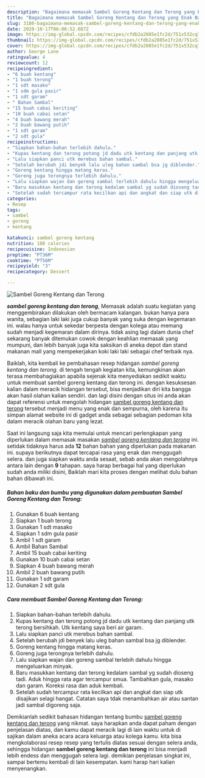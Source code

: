 ```yaml
---
description: "Bagaimana memasak Sambel Goreng Kentang dan Terong yang Enak Banget"
title: "Bagaimana memasak Sambel Goreng Kentang dan Terong yang Enak Banget"
slug: 3180-bagaimana-memasak-sambel-goreng-kentang-dan-terong-yang-enak-banget
date: 2020-10-17T06:06:52.687Z
image: https://img-global.cpcdn.com/recipes/cfdb2a2085e1fc2d/751x532cq70/sambel-goreng-kentang-dan-terong-foto-resep-utama.jpg
thumbnail: https://img-global.cpcdn.com/recipes/cfdb2a2085e1fc2d/751x532cq70/sambel-goreng-kentang-dan-terong-foto-resep-utama.jpg
cover: https://img-global.cpcdn.com/recipes/cfdb2a2085e1fc2d/751x532cq70/sambel-goreng-kentang-dan-terong-foto-resep-utama.jpg
author: George Lane
ratingvalue: 4
reviewcount: 12
recipeingredient:
- "6 buah kentang"
- "1 buah terong"
- "1 sdt masako"
- "1 sdm gula pasir"
- "1 sdt garam"
- " Bahan Sambal"
- "15 buah cabai keriting"
- "10 buah cabai setan"
- "4 buah bawang merah"
- "2 buah bawang putih"
- "1 sdt garam"
- "2 sdt gula"
recipeinstructions:
- "Siapkan bahan-bahan terlebih dahulu."
- "Kupas kentang dan terong potong jd dadu utk kentang dan panjang utk terong bersihkah. Utk kentang saya beri air garam."
- "Lalu siapkan panci utk merebus bahan sambal."
- "Setelah berubah jdi benyek lalu uleg bahan sambal bsa jg diblender."
- "Goreng kentang hingga matang keras."
- "Goreng juga terongnya terlebih dahulu."
- "Lalu siapkan wajan dan goreng sambal terlebih dahulu hingga mengeluarkan minyak."
- "Baru masukkan kentang dan terong kedalam sambal yg sudah dioseng tadi. Aduk hingga rata agar tercampur smua. Tambahkan gula, masako dan garam. Koreksi rasa dan aduk kembali."
- "Setelah sudah tercampur rata kecilkan api dan angkat dan siap utk disajikan selagi hangat. Catatan saya tdak menambahkan air atau santan jadi sambal digoreng saja."
categories:
- Resep
tags:
- sambel
- goreng
- kentang

katakunci: sambel goreng kentang 
nutrition: 108 calories
recipecuisine: Indonesian
preptime: "PT36M"
cooktime: "PT56M"
recipeyield: "3"
recipecategory: Dessert

---
```



![Sambel Goreng Kentang dan Terong](https://img-global.cpcdn.com/recipes/cfdb2a2085e1fc2d/751x532cq70/sambel-goreng-kentang-dan-terong-foto-resep-utama.jpg)

<b><i>sambel goreng kentang dan terong</i></b>, Memasak adalah suatu kegiatan yang menggembirakan dilakukan oleh bermacam kalangan. bukan hanya para wanita, sebagian laki laki juga cukup banyak yang suka dengan kegemaran ini. walau hanya untuk sekedar berpesta dengan kolega atau memang sudah menjadi kegemaran dalam dirinya. tidak asing lagi dalam dunia chef sekarang banyak ditemukan cowok dengan keahlian memasak yang mumpuni, dan lebih banyak juga kita saksikan di aneka depot dan stand makanan mall yang mempekerjakan koki laki laki sebagai chef terbaik nya.

Baiklah, kita kembali ke pembahasan resep hidangan <i>sambel goreng kentang dan terong</i>. di tengah tengah kegiatan kita, kemungkinan akan terasa membahagiakan apabila sejenak kita menyediakan sedikit waktu untuk membuat sambel goreng kentang dan terong ini. dengan kesuksesan kalian dalam meracik hidangan tersebut, bisa menjadikan diri kita bangga akan hasil olahan kalian sendiri. dan lagi disini dengan situs ini anda akan dapat referensi untuk mengolah hidangan <u>sambel goreng kentang dan terong</u> tersebut menjadi menu yang enak dan sempurna, oleh karena itu simpan alamat website ini di gadget anda sebagai sebagian pedoman kita dalam meracik olahan baru yang lezat.




Saat ini langsung saja kita memulai untuk mencari perlengkapan yang diperlukan dalam memasak masakan <u><i>sambel goreng kentang dan terong</i></u> ini. setidak tidaknya harus ada <b>12</b> bahan bahan yang diperlukan pada makanan ini. supaya berikutnya dapat tercapai rasa yang enak dan menggugah selera. dan juga siapkan waktu anda sesaat, sebab anda akan mengolahnya antara lain dengan <b>9</b> tahapan. saya harap berbagai hal yang diperlukan sudah anda miliki disini, Baiklah mari kita proses dengan melihat dulu bahan bahan dibawah ini.

<!--inarticleads1-->

##### Bahan baku dan bumbu yang digunakan dalam pembuatan Sambel Goreng Kentang dan Terong:

1. Gunakan 6 buah kentang
1. Siapkan 1 buah terong
1. Gunakan 1 sdt masako
1. Siapkan 1 sdm gula pasir
1. Ambil 1 sdt garam
1. Ambil  Bahan Sambal
1. Ambil 15 buah cabai keriting
1. Gunakan 10 buah cabai setan
1. Siapkan 4 buah bawang merah
1. Ambil 2 buah bawang putih
1. Gunakan 1 sdt garam
1. Gunakan 2 sdt gula




<!--inarticleads2-->

##### Cara membuat Sambel Goreng Kentang dan Terong:

1. Siapkan bahan-bahan terlebih dahulu.
1. Kupas kentang dan terong potong jd dadu utk kentang dan panjang utk terong bersihkah. Utk kentang saya beri air garam.
1. Lalu siapkan panci utk merebus bahan sambal.
1. Setelah berubah jdi benyek lalu uleg bahan sambal bsa jg diblender.
1. Goreng kentang hingga matang keras.
1. Goreng juga terongnya terlebih dahulu.
1. Lalu siapkan wajan dan goreng sambal terlebih dahulu hingga mengeluarkan minyak.
1. Baru masukkan kentang dan terong kedalam sambal yg sudah dioseng tadi. Aduk hingga rata agar tercampur smua. Tambahkan gula, masako dan garam. Koreksi rasa dan aduk kembali.
1. Setelah sudah tercampur rata kecilkan api dan angkat dan siap utk disajikan selagi hangat. Catatan saya tdak menambahkan air atau santan jadi sambal digoreng saja.




Demikianlah sedikit bahasan hidangan tentang bumbu <u>sambel goreng kentang dan terong</u> yang nikmat. saya harapkan anda dapat paham dengan penjelasan diatas, dan kamu dapat meracik lagi di lain waktu untuk di sajikan dalam aneka acara acara keluarga atau kolega kamu. kita bisa mengkolaborasi resep resep yang tertulis diatas sesuai dengan selera anda, sehingga hidangan <b>sambel goreng kentang dan terong</b> ini bisa menjadi lebih endess dan menggugah selera lagi. demikian penjelasan singkat ini, sampai bertemu kembali di lain kesempatan. kami harap hari kalian menyenangkan.
